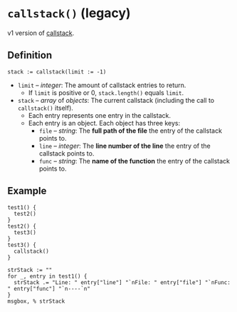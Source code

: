 # `callstack()` (legacy)
v1 version of [callstack](https://github.com/SALZKARTOFFEEEL/callstack).

## Definition
```autohotkey
stack := callstack(limit := -1)
```
* `limit` – _integer_: The amount of callstack entries to return.
  * If `limit` is positive or 0, `stack.length()` equals `limit`.
* `stack` – _array_ of _objects_: The current callstack (including the call to `callstack()` itself).
  * Each entry represents one entry in the callstack.
  * Each entry is an object. Each object has three keys:
    * `file` – _string_: The **full path of the file** the entry of the callstack points to.
    * `line` – _integer_: The **line number of the line** the entry of the callstack points to.
    * `func` – _string_: The **name of the function** the entry of the callstack points to.

## Example
```
test1() {
  test2()
}
test2() {
  test3()
}
test3() {
  callstack()
}

strStack := ""
for _, entry in test1() {
  strStack .= "Line: " entry["line"] "`nFile: " entry["file"] "`nFunc: " entry["func"] "`n----`n"
}
msgbox, % strStack
```
